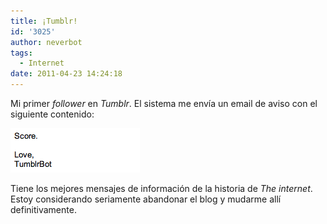 ```yaml
---
title: ¡Tumblr!
id: '3025'
author: neverbot
tags:
  - Internet
date: 2011-04-23 14:24:18
---
```


Mi primer _follower_ en _Tumblr_. El sistema me envía un email de aviso con el siguiente contenido:

![Captura de pantalla 2011-04-23 a las 14.21.29.png](./tumblr-2/Captura-de-pantalla-2011-04-23-a-las-14.21.29.png)

Tiene los mejores mensajes de información de la historia de _The internet_. Estoy considerando seriamente abandonar el blog y mudarme allí definitivamente.